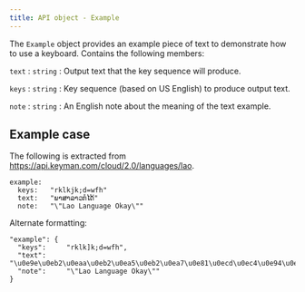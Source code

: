 ```yaml
---
title: API object - Example
---
```


The `Example` object provides an example piece of text to demonstrate
how to use a keyboard. Contains the following members:

<div class="itemizedlist" markdown="1">

`text`
:   `string`
:   Output text that the key sequence will produce.

`keys`
:   `string`
:   Key sequence (based on US English) to produce output text.

`note`
:   `string`
:   An English note about the meaning of the text example.

</div>

## Example case

The following is extracted from
<https://api.keyman.com/cloud/2.0/languages/lao>.

```obj-example
example:  
  keys:   "rklkjk;d=wfh"
  text:   "ພາສາລາວກໍໄດ້"
  note:   "\"Lao Language Okay\""
```

Alternate formatting:

```obj-example
"example": {
  "keys":     "rklk]k;d=wfh",
  "text":     "\u0e9e\u0eb2\u0eaa\u0eb2\u0ea5\u0eb2\u0ea7\u0e81\u0ecd\u0ec4\u0e94\u0ec9",
  "note":     "\"Lao Language Okay\""
}
```
